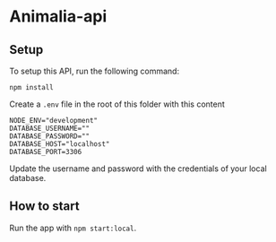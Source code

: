 # Animalia-api

## Setup

To setup this API, run the following command:

```
npm install
```

Create a `.env` file in the root of this folder with this content

```
NODE_ENV="development"
DATABASE_USERNAME=""
DATABASE_PASSWORD=""
DATABASE_HOST="localhost"
DATABASE_PORT=3306
```

Update the username and password with the credentials of your local database.

## How to start

Run the app with `npm start:local`.

